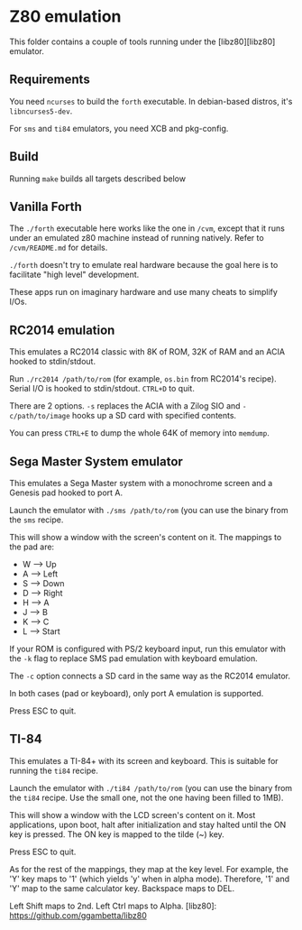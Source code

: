 # Z80 emulation

This folder contains a couple of tools running under the [libz80][libz80]
emulator.

## Requirements

You need `ncurses` to build the `forth` executable. In debian-based distros,
it's `libncurses5-dev`.

For `sms` and `ti84` emulators, you need XCB and pkg-config.

## Build

Running `make` builds all targets described below

## Vanilla Forth

The `./forth` executable here works like the one in `/cvm`, except that it runs
under an emulated z80 machine instead of running natively. Refer to
`/cvm/README.md` for details.

`./forth` doesn't try to emulate real hardware
because the goal here is to facilitate "high level" development.

These apps run on imaginary hardware and use many cheats to simplify I/Os.

## RC2014 emulation

This emulates a RC2014 classic with 8K of ROM, 32K of RAM and an ACIA hooked to
stdin/stdout.

Run `./rc2014 /path/to/rom` (for example, `os.bin` from RC2014's recipe).
Serial I/O is hooked to stdin/stdout. `CTRL+D` to quit.

There are 2 options. `-s` replaces the ACIA with a Zilog SIO and
`-c/path/to/image` hooks up a SD card with specified contents.

You can press `CTRL+E` to dump the whole 64K of memory into `memdump`.

## Sega Master System emulator

This emulates a Sega Master system with a monochrome screen and a Genesis pad
hooked to port A.

Launch the emulator with `./sms /path/to/rom` (you can use the binary from the
`sms` recipe.

This will show a window with the screen's content on it. The mappings to the
pad are:

* W --> Up
* A --> Left
* S --> Down
* D --> Right
* H --> A
* J --> B
* K --> C
* L --> Start

If your ROM is configured with PS/2 keyboard input, run this emulator with the
`-k` flag to replace SMS pad emulation with keyboard emulation.

The `-c` option connects a SD card in the same way as the RC2014 emulator.

In both cases (pad or keyboard), only port A emulation is supported.

Press ESC to quit.

## TI-84

This emulates a TI-84+ with its screen and keyboard. This is suitable for
running the `ti84` recipe.

Launch the emulator with `./ti84 /path/to/rom` (you can use the binary from the
`ti84` recipe. Use the small one, not the one having been filled to 1MB).

This will show a window with the LCD screen's content on it. Most applications,
upon boot, halt after initialization and stay halted until the ON key is
pressed. The ON key is mapped to the tilde (~) key.

Press ESC to quit.

As for the rest of the mappings, they map at the key level. For example, the 'Y'
key maps to '1' (which yields 'y' when in alpha mode). Therefore, '1' and 'Y'
map to the same calculator key. Backspace maps to DEL.

Left Shift maps to 2nd. Left Ctrl maps to Alpha.
[libz80]: https://github.com/ggambetta/libz80
